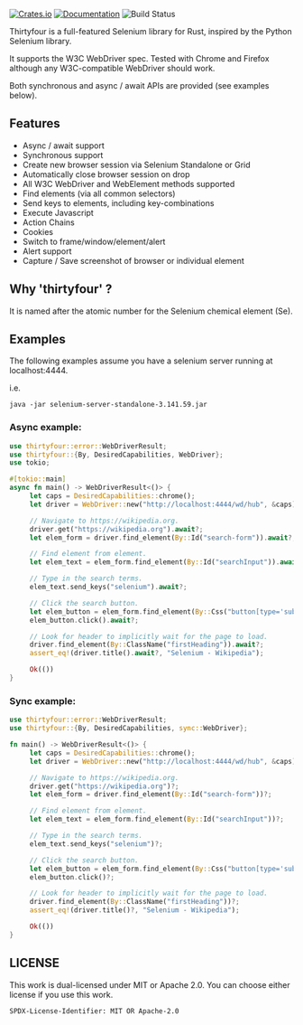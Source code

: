 [![Crates.io](https://img.shields.io/crates/v/thirtyfour.svg)](https://crates.io/crates/thirtyfour)
[![Documentation](https://docs.rs/thirtyfour/badge.svg)](https://docs.rs/thirtyfour/)
![Build Status](https://github.com/stevepryde/thirtyfour/workflows/build/badge.svg)

Thirtyfour is a full-featured Selenium library for Rust, inspired by the Python Selenium library.

It supports the W3C WebDriver spec. Tested with Chrome and Firefox although any W3C-compatible WebDriver should work.

Both synchronous and async / await APIs are provided (see examples below).

## Features

- Async / await support
- Synchronous support
- Create new browser session via Selenium Standalone or Grid
- Automatically close browser session on drop
- All W3C WebDriver and WebElement methods supported
- Find elements (via all common selectors)
- Send keys to elements, including key-combinations
- Execute Javascript
- Action Chains
- Cookies
- Switch to frame/window/element/alert
- Alert support
- Capture / Save screenshot of browser or individual element

## Why 'thirtyfour' ?

It is named after the atomic number for the Selenium chemical element (Se).

## Examples

The following examples assume you have a selenium server running
at localhost:4444.

i.e.

```ignore
java -jar selenium-server-standalone-3.141.59.jar
```

### Async example:

```rust
use thirtyfour::error::WebDriverResult;
use thirtyfour::{By, DesiredCapabilities, WebDriver};
use tokio;

#[tokio::main]
async fn main() -> WebDriverResult<()> {
     let caps = DesiredCapabilities::chrome();
     let driver = WebDriver::new("http://localhost:4444/wd/hub", &caps).await?;

     // Navigate to https://wikipedia.org.
     driver.get("https://wikipedia.org").await?;
     let elem_form = driver.find_element(By::Id("search-form")).await?;

     // Find element from element.
     let elem_text = elem_form.find_element(By::Id("searchInput")).await?;

     // Type in the search terms.
     elem_text.send_keys("selenium").await?;

     // Click the search button.
     let elem_button = elem_form.find_element(By::Css("button[type='submit']")).await?;
     elem_button.click().await?;

     // Look for header to implicitly wait for the page to load.
     driver.find_element(By::ClassName("firstHeading")).await?;
     assert_eq!(driver.title().await?, "Selenium - Wikipedia");

     Ok(())
}
```

### Sync example:

```rust
use thirtyfour::error::WebDriverResult;
use thirtyfour::{By, DesiredCapabilities, sync::WebDriver};

fn main() -> WebDriverResult<()> {
     let caps = DesiredCapabilities::chrome();
     let driver = WebDriver::new("http://localhost:4444/wd/hub", &caps)?;

     // Navigate to https://wikipedia.org.
     driver.get("https://wikipedia.org")?;
     let elem_form = driver.find_element(By::Id("search-form"))?;

     // Find element from element.
     let elem_text = elem_form.find_element(By::Id("searchInput"))?;

     // Type in the search terms.
     elem_text.send_keys("selenium")?;

     // Click the search button.
     let elem_button = elem_form.find_element(By::Css("button[type='submit']"))?;
     elem_button.click()?;

     // Look for header to implicitly wait for the page to load.
     driver.find_element(By::ClassName("firstHeading"))?;
     assert_eq!(driver.title()?, "Selenium - Wikipedia");

     Ok(())
}
```

## LICENSE

This work is dual-licensed under MIT or Apache 2.0.
You can choose either license if you use this work.

`SPDX-License-Identifier: MIT OR Apache-2.0`
